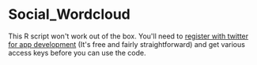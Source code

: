 # Social_Wordcloud
This R script won't work out of the box. You'll need to [register with twitter for app development](https://apps.twitter.com/)  (It's free and fairly straightforward) and get various access keys before you can use the code.
